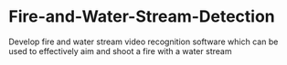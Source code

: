 # Fire-and-Water-Stream-Detection
Develop fire and water stream video recognition software which can be used to effectively aim and shoot a fire with a water stream
